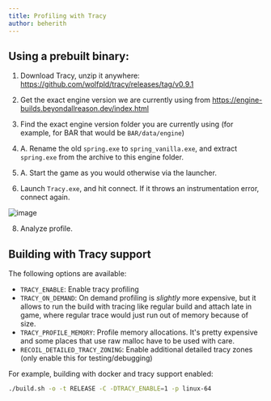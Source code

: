 ```yaml
---
title: Profiling with Tracy
author: beherith
---
```


## Using a prebuilt binary:

1. Download Tracy, unzip it anywhere: https://github.com/wolfpld/tracy/releases/tag/v0.9.1

2. Get the exact engine version we are currently using from https://engine-builds.beyondallreason.dev/index.html

3. Find the exact engine version folder you are currently using (for example, for BAR that would be `BAR/data/engine`)

4. A. Rename the old `spring.exe` to `spring_vanilla.exe`, and extract `spring.exe` from the archive to this engine folder.

5. A. Start the game as you would otherwise via the launcher.

6. Launch `Tracy.exe`, and hit connect. If it throws an instrumentation error, connect again.

![image](https://github.com/beyond-all-reason/RecoilEngine/assets/109391/830e5c6e-b37f-48ab-9adc-cc297cefff46)

8. Analyze profile.

## Building with Tracy support

The following options are available:

- `TRACY_ENABLE`: Enable tracy profiling
- `TRACY_ON_DEMAND`: On demand profiling is *slightly* more expensive, but it
allows to run the build with tracing like regular build and attach late in game,
where regular trace would just run out of memory because of size.
- `TRACY_PROFILE_MEMORY`: Profile memory allocations. It's pretty expensive and
some places that use raw malloc have to be used with care.
- `RECOIL_DETAILED_TRACY_ZONING`: Enable additional detailed tracy zones (only enable this for testing/debugging)

For example, building with docker and tracy support enabled:

```bash
./build.sh -o -t RELEASE -C -DTRACY_ENABLE=1 -p linux-64
```
